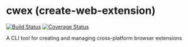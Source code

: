 # cwex (create-web-extension)

[![Build Status](https://travis-ci.org/XKojiMedia/cwex.svg?branch=master)](https://travis-ci.org/XKojiMedia/cwex)
[![Coverage Status](https://coveralls.io/repos/github/XKojiMedia/cwex/badge.svg?branch=master)](https://coveralls.io/github/XKojiMedia/cwex?branch=master)

A CLI tool for creating and managing cross-platform browser extensions
